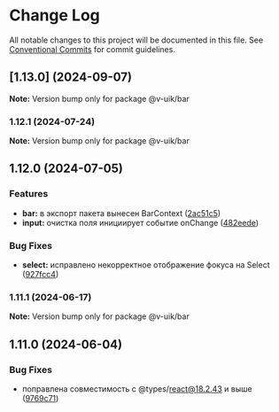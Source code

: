 # Change Log

All notable changes to this project will be documented in this file.
See [Conventional Commits](https://conventionalcommits.org) for commit guidelines.

## [1.13.0] (2024-09-07)

**Note:** Version bump only for package @v-uik/bar





### 1.12.1 (2024-07-24)

**Note:** Version bump only for package @v-uik/bar





## 1.12.0 (2024-07-05)


### Features

* **bar:** в экспорт пакета вынесен BarContext ([2ac51c5](#))
* **input:** очистка поля инициирует событие onChange ([482eede](#))


### Bug Fixes

* **select:** исправлено некорректное отображение фокуса на Select ([927fcc4](#))



### 1.11.1 (2024-06-17)

**Note:** Version bump only for package @v-uik/bar





## 1.11.0 (2024-06-04)


### Bug Fixes

* поправлена совместимость с @types/react@18.2.43 и выше ([9769c71](#))
